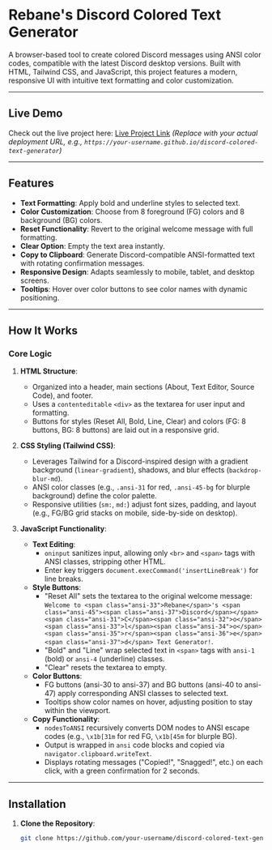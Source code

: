 # Rebane's Discord Colored Text Generator

A browser-based tool to create colored Discord messages using ANSI color codes, compatible with the latest Discord desktop versions. Built with HTML, Tailwind CSS, and JavaScript, this project features a modern, responsive UI with intuitive text formatting and color customization.

---

## Live Demo

Check out the live project here: [Live Project Link](#) *(Replace with your actual deployment URL, e.g., `https://your-username.github.io/discord-colored-text-generator`)*

---

## Features

- **Text Formatting**: Apply bold and underline styles to selected text.
- **Color Customization**: Choose from 8 foreground (FG) colors and 8 background (BG) colors.
- **Reset Functionality**: Revert to the original welcome message with full formatting.
- **Clear Option**: Empty the text area instantly.
- **Copy to Clipboard**: Generate Discord-compatible ANSI-formatted text with rotating confirmation messages.
- **Responsive Design**: Adapts seamlessly to mobile, tablet, and desktop screens.
- **Tooltips**: Hover over color buttons to see color names with dynamic positioning.

---

## How It Works

### Core Logic

1. **HTML Structure**:
   - Organized into a header, main sections (About, Text Editor, Source Code), and footer.
   - Uses a `contenteditable` `<div>` as the textarea for user input and formatting.
   - Buttons for styles (Reset All, Bold, Line, Clear) and colors (FG: 8 buttons, BG: 8 buttons) are laid out in a responsive grid.

2. **CSS Styling (Tailwind CSS)**:
   - Leverages Tailwind for a Discord-inspired design with a gradient background (`linear-gradient`), shadows, and blur effects (`backdrop-blur-md`).
   - ANSI color classes (e.g., `.ansi-31` for red, `.ansi-45-bg` for blurple background) define the color palette.
   - Responsive utilities (`sm:`, `md:`) adjust font sizes, padding, and layout (e.g., FG/BG grid stacks on mobile, side-by-side on desktop).

3. **JavaScript Functionality**:
   - **Text Editing**:
     - `oninput` sanitizes input, allowing only `<br>` and `<span>` tags with ANSI classes, stripping other HTML.
     - Enter key triggers `document.execCommand('insertLineBreak')` for line breaks.
   - **Style Buttons**:
     - "Reset All" sets the textarea to the original welcome message: `Welcome to <span class="ansi-33">Rebane</span>'s <span class="ansi-45"><span class="ansi-37">Discord</span></span> <span class="ansi-31">C</span><span class="ansi-32">o</span><span class="ansi-33">l</span><span class="ansi-34">o</span><span class="ansi-35">r</span><span class="ansi-36">e</span><span class="ansi-37">d</span> Text Generator!`.
     - "Bold" and "Line" wrap selected text in `<span>` tags with `ansi-1` (bold) or `ansi-4` (underline) classes.
     - "Clear" resets the textarea to empty.
   - **Color Buttons**:
     - FG buttons (ansi-30 to ansi-37) and BG buttons (ansi-40 to ansi-47) apply corresponding ANSI classes to selected text.
     - Tooltips show color names on hover, adjusting position to stay within the viewport.
   - **Copy Functionality**:
     - `nodesToANSI` recursively converts DOM nodes to ANSI escape codes (e.g., `\x1b[31m` for red FG, `\x1b[45m` for blurple BG).
     - Output is wrapped in ```ansi``` code blocks and copied via `navigator.clipboard.writeText`.
     - Displays rotating messages ("Copied!", "Snagged!", etc.) on each click, with a green confirmation for 2 seconds.

---

## Installation

1. **Clone the Repository**:
   ```bash
   git clone https://github.com/your-username/discord-colored-text-generator.git
